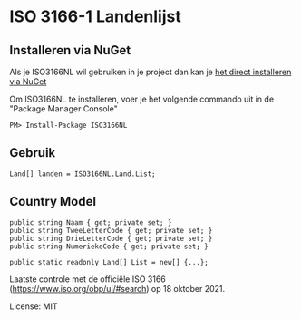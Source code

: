 ISO 3166-1 Landenlijst
=======================

## Installeren via NuGet

Als je ISO3166NL wil gebruiken in je project dan kan je [het direct installeren via NuGet](https://www.nuget.org/packages/)

Om ISO3166NL te installeren, voer je het volgende commando uit in de "Package Manager Console"

```
PM> Install-Package ISO3166NL
```

## Gebruik

```
Land[] landen = ISO3166NL.Land.List;
```

## Country Model

```
public string Naam { get; private set; }
public string TweeLetterCode { get; private set; }
public string DrieLetterCode { get; private set; }
public string NumeriekeCode { get; private set; }

public static readonly Land[] List = new[] {...};
```

Laatste controle met de officiële ISO 3166 (https://www.iso.org/obp/ui/#search) op 18 oktober 2021.

License: MIT
